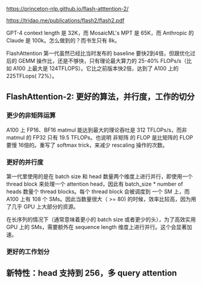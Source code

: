 https://princeton-nlp.github.io/flash-atttention-2/

https://tridao.me/publications/flash2/flash2.pdf

GPT-4 context length 是 32K，而 MosaicML's MPT 是 65K，而 Anthropic 的 Claude 是 100k。怎么做到的？而书生只有 8k。

FlashAttention 第一代虽然已经比当时发布的 baseline 要快2到4倍，但跟优化过后的 GEMM 操作比，还是不够快，只有理论最大算力的 25-40% FLOPs/s（比如 A100 上最大是 124TFLOPS）。它比之前版本快2倍，达到了 A100 上的 225TFLops( 72%）。

## FlashAttention-2: 更好的算法，并行度，工作的切分

### 更少的非矩阵运算
A100 上 FP16、BF16 matmul 能达到最大的理论吞吐是 312 TFLOPs/s，而非 matmul 的 FP32 只有 19.5 TFLOPs。也说明 非矩阵 的 FLOP 是比矩阵的 FLOP 要慢 16倍的。重写了 softmax trick，来减少 rescaling 操作的次数。

### 更好的并行度
第一代里使用的是在 batch size 和 head 数量两个维度上进行并行，即使用一个 thread block 来处理一个 attention head，因此有 batch_size * number of heads 数量个 thread blocks。每个 thread block 会被调度到 一个 SM 上，而 A100 上有 108 个 SMs。因此当数量很大（ >= 80) 的时候，效率比较高，因为用了几乎 GPU 上大部分的资源。

在长序列的情况下（通常意味着更小的 batch size 或者更少的头），为了高效实用 GPU  上的 SMs，需要额外在 sequence length 维度上进行并行。这个会显著加速。

### 更好的工作划分

## 新特性：head 支持到 256，多 query attention



